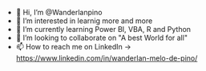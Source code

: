 - 👋 Hi, I’m @Wanderlanpino
- 👀 I’m interested in learnig more and more
- 🌱 I’m currently learning Power BI, VBA, R and Python
- 💞️ I’m looking to collaborate on "A best World for all" 
- 📫 How to reach me on LinkedIn -> https://www.linkedin.com/in/wanderlan-melo-de-pino/

<!---
Wanderlanpino/Wanderlanpino is a ✨ special ✨ repository because its `README.md` (this file) appears on your GitHub profile.
You can click the Preview link to take a look at your changes.
--->
